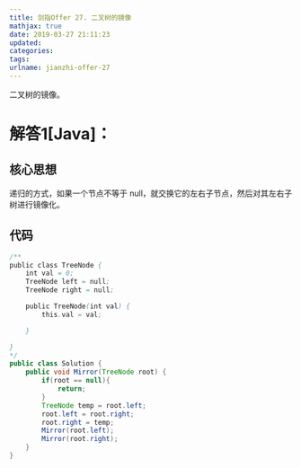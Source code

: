 ```yaml
---
title: 剑指Offer 27. 二叉树的镜像
mathjax: true
date: 2019-03-27 21:11:23
updated:
categories:
tags:
urlname: jianzhi-offer-27
---
```


二叉树的镜像。

<!-- more -->

# 解答1[Java]：

## 核心思想

递归的方式，如果一个节点不等于 null，就交换它的左右子节点，然后对其左右子树进行镜像化。

## 代码

```java
/**
public class TreeNode {
    int val = 0;
    TreeNode left = null;
    TreeNode right = null;

    public TreeNode(int val) {
        this.val = val;

    }

}
*/
public class Solution {
    public void Mirror(TreeNode root) {
        if(root == null){
            return;
        }
        TreeNode temp = root.left;
        root.left = root.right;
        root.right = temp;
        Mirror(root.left);
        Mirror(root.right);
    }
}
```

